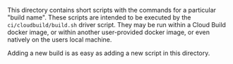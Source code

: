This directory contains short scripts with the commands for a particular "build
name". These scripts are intended to be executed by the
`ci/cloudbuild/build.sh` driver script. They may be run within a Cloud Build
docker image, or within another user-provided docker image, or even natively on
the users local machine.

Adding a new build is as easy as adding a new script in this directory.
